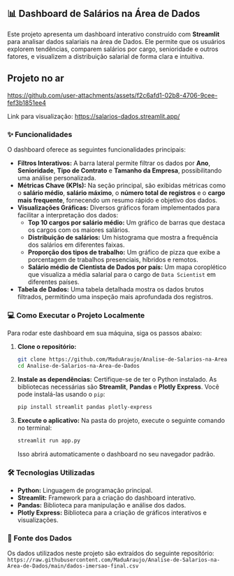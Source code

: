 ## 📊 Dashboard de Salários na Área de Dados

Este projeto apresenta um dashboard interativo construído com **Streamlit** para analisar dados salariais na área de Dados. Ele permite que os usuários explorem tendências, 
comparem salários por cargo, senioridade e outros fatores, e visualizem a distribuição salarial de forma clara e intuitiva.

## Projeto no ar

https://github.com/user-attachments/assets/f2c6afd1-02b8-4706-9cee-fef3b1851ee4

Link para visualização: https://salarios-dados.streamlit.app/

### ✨ Funcionalidades

O dashboard oferece as seguintes funcionalidades principais:

  * **Filtros Interativos:** A barra lateral permite filtrar os dados por **Ano**, **Senioridade**, **Tipo de Contrato** e **Tamanho da Empresa**, possibilitando uma análise personalizada.
  * **Métricas Chave (KPIs):** Na seção principal, são exibidas métricas como o **salário médio**, **salário máximo**, o **número total de registros** e o **cargo mais frequente**, fornecendo um resumo rápido e objetivo dos dados.
  * **Visualizações Gráficas:** Diversos gráficos foram implementados para facilitar a interpretação dos dados:
      * **Top 10 cargos por salário médio:** Um gráfico de barras que destaca os cargos com os maiores salários.
      * **Distribuição de salários:** Um histograma que mostra a frequência dos salários em diferentes faixas.
      * **Proporção dos tipos de trabalho:** Um gráfico de pizza que exibe a porcentagem de trabalhos presenciais, híbridos e remotos.
      * **Salário médio de Cientista de Dados por país:** Um mapa coroplético que visualiza a média salarial para o cargo de `Data Scientist` em diferentes países.
  * **Tabela de Dados:** Uma tabela detalhada mostra os dados brutos filtrados, permitindo uma inspeção mais aprofundada dos registros.

### 💻 Como Executar o Projeto Localmente

Para rodar este dashboard em sua máquina, siga os passos abaixo:

1.  **Clone o repositório:**

    ```bash
    git clone https://github.com/MaduAraujo/Analise-de-Salarios-na-Area-de-Dados.git
    cd Analise-de-Salarios-na-Area-de-Dados
    ```

2.  **Instale as dependências:**
    Certifique-se de ter o Python instalado. As bibliotecas necessárias são **Streamlit**, **Pandas** e **Plotly Express**. Você pode instalá-las usando o `pip`:

    ```bash
    pip install streamlit pandas plotly-express
    ```

3.  **Execute o aplicativo:**
    Na pasta do projeto, execute o seguinte comando no terminal:

    ```bash
    streamlit run app.py
    ```

    Isso abrirá automaticamente o dashboard no seu navegador padrão.

### 🛠️ Tecnologias Utilizadas

  * **Python:** Linguagem de programação principal.
  * **Streamlit:** Framework para a criação do dashboard interativo.
  * **Pandas:** Biblioteca para manipulação e análise dos dados.
  * **Plotly Express:** Biblioteca para a criação de gráficos interativos e visualizações.

### 🔗 Fonte dos Dados

Os dados utilizados neste projeto são extraídos do seguinte repositório:
`https://raw.githubusercontent.com/MaduAraujo/Analise-de-Salarios-na-Area-de-Dados/main/dados-imersao-final.csv`

